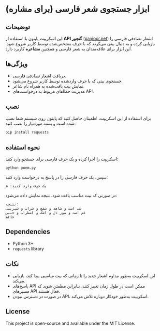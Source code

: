 # ابزار جستجوی شعر فارسی (برای مشاره)

## توضیحات
این اسکریپت پایتون با استفاده از **API گنجور** ([ganjoor.net](https://ganjoor.net/)) اشعار تصادفی فارسی را بازیابی کرده و به دنبال بیتی می‌گردد که با حرف مشخص‌شده توسط کاربر شروع شود. این ابزار برای علاقه‌مندان به شعر فارسی و همچنین **مشاعره** کاربرد دارد.

## ویژگی‌ها
- دریافت اشعار تصادفی فارسی.
- جستجوی بیتی که با حرف واردشده توسط کاربر شروع می‌شود.
- نمایش بیت یافت‌شده به همراه نام شاعر.
- مدیریت خطاهای مربوط به درخواست‌های API.

## نصب
برای استفاده از این اسکریپت، اطمینان حاصل کنید که پایتون روی سیستم شما نصب شده است و بسته موردنیاز را نصب کنید:
```sh
pip install requests
```

## نحوه استفاده
اسکریپت را اجرا کرده و یک حرف فارسی برای جستجو وارد کنید:
```sh
python poem.py
```
سپس، یک حرف فارسی را در پاسخ به درخواست وارد کنید:
```sh
یک حرف وارد کنید: ش
```
در صورتی که بیت مناسب یافت شود، نتیجه نمایش داده می‌شود:
```
نتیجه:
شب است و شاهد و شمع و شراب و شیرینی
غم است و سوز دل و اشک و اضطراب و حنین
حافظ
```

## Dependencies
- Python 3+
- `requests` library

## نکات
- این اسکریپت به‌طور مداوم اشعار جدید را تا زمانی که بیت مناسبی پیدا کند، بازیابی می‌کند.
- پاسخ‌های API ممکن است در طول زمان تغییر کنند، بنابراین مطمئن شوید که مسیرهای API فعال هستند.
- در صورت در دسترس نبودن API، اسکریپت به‌طور خودکار دوباره تلاش می‌کند.

## License
This project is open-source and available under the MIT License.

